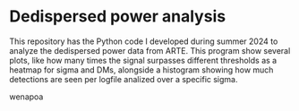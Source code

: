 # Dedispersed power analysis
This repository has the Python code I developed during summer 2024 to analyze the dedispersed power data from ARTE. This program show several plots, like how many times the signal surpasses different thresholds as a heatmap for sigma and DMs, alongside a histogram showing how much detections are seen per logfile analized over a specific sigma.

wenapoa

